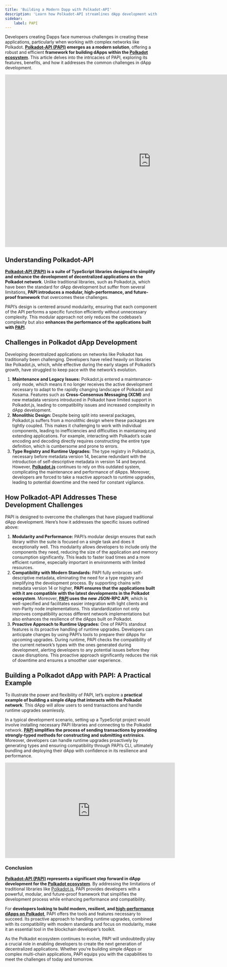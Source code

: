 ```yaml
---
title: 'Building a Modern Dapp with Polkadot-API'
description: 'Learn how Polkadot-API streamlines dApp development with modular design, proactive upgrade management, and seamless Polkadot network integration.'
sidebar:
    label: PAPI
---
```


Developers creating Dapps face numerous challenges in creating these applications, particularly when working with complex networks like Polkadot. **[Polkadot-API (PAPI)](https://papi.how/) emerges as a modern solution**, offering a robust and efficient **framework for building dApps within the [Polkadot ecosystem](https://dablock.com/ecosystem/)**. This article delves into the intricacies of PAPI, exploring its features, benefits, and how it addresses the common challenges in dApp development.

<iframe allowfullscreen="allowfullscreen" frameborder="0" height="569" src="https://docs.google.com/presentation/d/e/2PACX-1vTCi9pd2GNlIsOCk0ANrRW3glw0QliOXZ-bQjFOyqJGCGyu_3dVSNx3V07y3SXEx38fD1TtCSQdrfVa/embed?start=false&loop=false&delayms=60000" width="960"></iframe>

## Understanding Polkadot-API
**[Polkadot-API (PAPI)](https://papi.how/) is a suite of TypeScript libraries designed to simplify and enhance the development of decentralized applications on the Polkadot network**. Unlike traditional libraries, such as Polkadot.js, which have been the standard for dApp development but suffer from several limitations, **PAPI introduces a** **modular, high-performance, and future-proof framework** that overcomes these challenges.

PAPI’s design is centered around modularity, ensuring that each component of the API performs a specific function efficiently without unnecessary complexity. This modular approach not only reduces the codebase’s complexity but also **enhances the performance of the applications built with [PAPI](https://papi.how/)**.

## Challenges in Polkadot dApp Development
Developing decentralized applications on networks like Polkadot has traditionally been challenging. Developers have relied heavily on libraries like Polkadot.js, which, while effective during the early stages of Polkadot’s growth, have struggled to keep pace with the network’s evolution.
1. **Maintenance and Legacy Issues:** Polkadot.js entered a maintenance-only mode, which means it no longer receives the active development necessary to adapt to the rapidly changing landscape of Polkadot and Kusama. Features such as **Cross-Consensus Messaging (XCM)** and new metadata versions introduced in Polkadot have limited support in Polkadot.js, leading to compatibility issues and increased complexity in dApp development.
2. **Monolithic Design:** Despite being split into several packages, Polkadot.js suffers from a monolithic design where these packages are tightly coupled. This makes it challenging to work with individual components, leading to inefficiencies and difficulties in maintaining and extending applications. For example, interacting with Polkadot’s scale encoding and decoding directly requires constructing the entire type definition, which is cumbersome and prone to errors.
3. **Type Registry and Runtime Upgrades:** The type registry in Polkadot.js, necessary before metadata version 14, became redundant with the introduction of self-descriptive metadata in version 14 and beyond. However, [**Polkadot.js**](https://dablock.com/dapps/polkadotjs/) continues to rely on this outdated system, complicating the maintenance and performance of dApps. Moreover, developers are forced to take a reactive approach to runtime upgrades, leading to potential downtime and the need for constant vigilance.

## How Polkadot-API Addresses These Development Challenges
PAPI is designed to overcome the challenges that have plagued traditional dApp development. Here’s how it addresses the specific issues outlined above:

1. **Modularity and Performance:** PAPI’s modular design ensures that each library within the suite is focused on a single task and does it exceptionally well. This modularity allows developers to include only the components they need, reducing the size of the application and memory consumption significantly. This leads to faster load times and a more efficient runtime, especially important in environments with limited resources.
2. **Compatibility with Modern Standards:** PAPI fully embraces self-descriptive metadata, eliminating the need for a type registry and simplifying the development process. By supporting chains with metadata version 14 or higher, **PAPI ensures that the applications built with it are compatible with the latest developments in the Polkadot ecosystem**. Moreover, **[PAPI](https://papi.how/) uses the new JSON-RPC API**, which is well-specified and facilitates easier integration with light clients and non-Parity node implementations. This standardization not only improves compatibility across different network implementations but also enhances the resilience of the dApps built on Polkadot.
3. **Proactive Approach to Runtime Upgrades:** One of PAPI’s standout features is its proactive handling of runtime upgrades. Developers can anticipate changes by using PAPI’s tools to prepare their dApps for upcoming upgrades. During runtime, PAPI checks the compatibility of the current network’s types with the ones generated during development, alerting developers to any potential issues before they cause disruptions. This proactive approach significantly reduces the risk of downtime and ensures a smoother user experience.

## Building a Polkadot dApp with PAPI: A Practical Example
To illustrate the power and flexibility of PAPI, let’s explore a **practical example of building a simple dApp that interacts with the Polkadot network**. This dApp will allow users to send transactions and handle runtime upgrades seamlessly.

In a typical development scenario, setting up a TypeScript project would involve installing necessary PAPI libraries and connecting to the Polkadot network. **[PAPI](https://papi.how/) simplifies the process of sending transactions by providing strongly-typed methods for constructing and submitting extrinsics**. Moreover, developers can handle runtime upgrades proactively by generating types and ensuring compatibility through PAPI’s CLI, ultimately bundling and deploying their dApp with confidence in its resilience and performance.

<iframe allowfullscreen="allowfullscreen" frameborder="0" height="315" src="https://www.youtube.com/embed/fj63gYJmuIk?si=HGArP6l318K2FB-W" title="YouTube video player" width="560"></iframe>

### Conclusion
**[Polkadot-API (PAPI)](https://papi.how/) represents a significant step forward in dApp development for the [Polkadot ecosystem](https://dablock.com/ecosystem/)**. By addressing the limitations of traditional libraries like [Polkadot.js](https://dablock.com/dapps/polkadotjs/), PAPI provides developers with a powerful, modular, and future-proof framework that simplifies the development process while enhancing performance and compatibility.

For **developers looking to build modern, resilient, and [high-performance dApps on Polkadot](https://dablock.com/dapps/)**, PAPI offers the tools and features necessary to succeed. Its proactive approach to handling runtime upgrades, combined with its compatibility with modern standards and focus on modularity, make it an essential tool in the blockchain developer’s toolkit.

As the Polkadot ecosystem continues to evolve, PAPI will undoubtedly play a crucial role in enabling developers to create the next generation of decentralized applications. Whether you’re building simple dApps or complex multi-chain applications, PAPI equips you with the capabilities to meet the challenges of today and tomorrow.